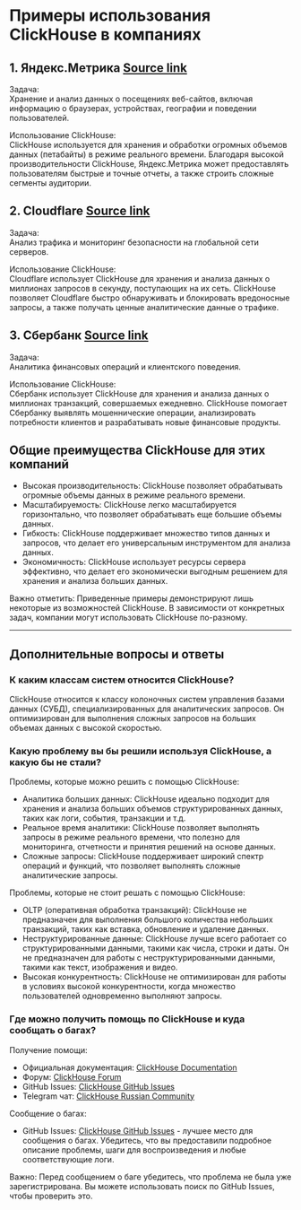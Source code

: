 # Примеры использования ClickHouse в компаниях

## 1. Яндекс.Метрика [Source link](https://clickhouse.com/docs/ru/introduction/history)

Задача:  
Хранение и анализ данных о посещениях веб-сайтов, включая информацию о браузерах, устройствах, географии и поведении пользователей.

Использование ClickHouse:  
ClickHouse используется для хранения и обработки огромных объемов данных (петабайты) в режиме реального времени. Благодаря высокой производительности ClickHouse, Яндекс.Метрика может предоставлять пользователям быстрые и точные отчеты, а также строить сложные сегменты аудитории.

## 2. Cloudflare [Source link](https://blog.cloudflare.com/http-analytics-for-6m-requests-per-second-using-clickhouse/)
Задача:  
Анализ трафика и мониторинг безопасности на глобальной сети серверов.

Использование ClickHouse:  
Cloudflare использует ClickHouse для хранения и анализа данных о миллионах запросов в секунду, поступающих на их сеть. ClickHouse позволяет Cloudflare быстро обнаруживать и блокировать вредоносные запросы, а также получать ценные аналитические данные о трафике.

## 3. Сбербанк [Source link](https://platformv.sbertech.ru/products/analitika-dannyh/sdp-analytics)
Задача:  
Аналитика финансовых операций и клиентского поведения.

Использование ClickHouse:  
Сбербанк использует ClickHouse для хранения и анализа данных о миллионах транзакций, совершаемых ежедневно. ClickHouse помогает Сбербанку выявлять мошеннические операции, анализировать потребности клиентов и разрабатывать новые финансовые продукты.

## Общие преимущества ClickHouse для этих компаний

* Высокая производительность:  ClickHouse позволяет обрабатывать огромные объемы данных в режиме реального времени.
* Масштабируемость:  ClickHouse легко масштабируется горизонтально, что позволяет обрабатывать еще большие объемы данных.
* Гибкость:  ClickHouse поддерживает множество типов данных и запросов, что делает его универсальным инструментом для анализа данных.
* Экономичность:  ClickHouse использует ресурсы сервера эффективно, что делает его экономически выгодным решением для хранения и анализа больших данных.

Важно отметить:  Приведенные примеры демонстрируют лишь некоторые из возможностей ClickHouse. В зависимости от конкретных задач, компании могут использовать ClickHouse по-разному.

---

## Дополнительные вопросы и ответы

### К каким классам систем относится ClickHouse?

ClickHouse относится к классу колоночных систем управления базами данных (СУБД), специализированных для аналитических запросов. Он оптимизирован для выполнения сложных запросов на больших объемах данных с высокой скоростью.

### Какую проблему вы бы решили используя ClickHouse, а какую бы не стали?

Проблемы, которые можно решить с помощью ClickHouse:

* Аналитика больших данных:  ClickHouse идеально подходит для хранения и анализа больших объемов структурированных данных, таких как логи, события, транзакции и т.д.
* Реальное время аналитики:  ClickHouse позволяет выполнять запросы в режиме реального времени, что полезно для мониторинга, отчетности и принятия решений на основе данных.
* Сложные запросы:  ClickHouse поддерживает широкий спектр операций и функций, что позволяет выполнять сложные аналитические запросы.

Проблемы, которые не стоит решать с помощью ClickHouse:

* OLTP (оперативная обработка транзакций):  ClickHouse не предназначен для выполнения большого количества небольших транзакций, таких как вставка, обновление и удаление данных.
* Неструктурированные данные:  ClickHouse лучше всего работает со структурированными данными, такими как числа, строки и даты. Он не предназначен для работы с неструктурированными данными, такими как текст, изображения и видео.
* Высокая конкурентность:  ClickHouse не оптимизирован для работы в условиях высокой конкурентности, когда множество пользователей одновременно выполняют запросы.

### Где можно получить помощь по ClickHouse и куда сообщать о багах?

Получение помощи:
* Официальная документация:  [ClickHouse Documentation](https://clickhouse.com/docs/en/)
* Форум:  [ClickHouse Forum](https://forum.clickhouse.com/)
* GitHub Issues:  [ClickHouse GitHub Issues](https://github.com/ClickHouse/ClickHouse/issues)
* Telegram чат:  [ClickHouse Russian Community](https://t.me/clickhouse_ru)

Сообщение о багах:

* GitHub Issues:  [ClickHouse GitHub Issues](https://github.com/ClickHouse/ClickHouse/issues) - лучшее место для сообщения о багах. Убедитесь, что вы предоставили подробное описание проблемы, шаги для воспроизведения и любые соответствующие логи.

Важно:  Перед сообщением о баге убедитесь, что проблема не была уже зарегистрирована. Вы можете использовать поиск по GitHub Issues, чтобы проверить это.